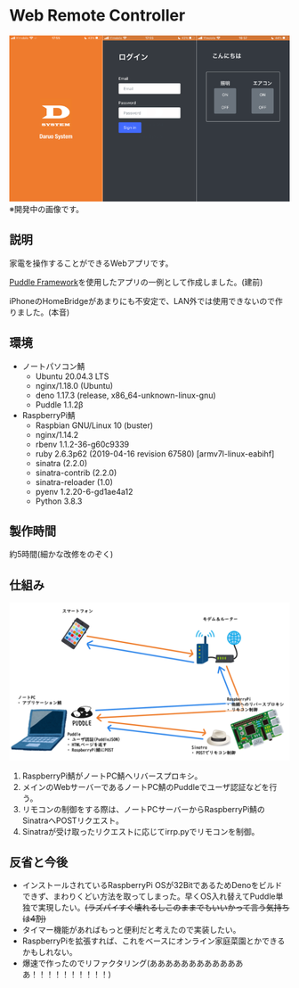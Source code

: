 # Web Remote Controller

![スクリーンショット](./doc/screen.png)
※開発中の画像です。

## 説明
家電を操作することができるWebアプリです。

[Puddle Framework](https://github.com/PuddleServer/Puddle)を使用したアプリの一例として作成しました。(建前)

iPhoneのHomeBridgeがあまりにも不安定で、LAN外では使用できないので作りました。(本音)

## 環境
- ノートパソコン鯖
    - Ubuntu 20.04.3 LTS
    - nginx/1.18.0 (Ubuntu)
    - deno 1.17.3 (release, x86_64-unknown-linux-gnu)
    - Puddle 1.1.2β
- RaspberryPi鯖
    - Raspbian GNU/Linux 10 (buster)
    - nginx/1.14.2
    - rbenv 1.1.2-36-g60c9339
    - ruby 2.6.3p62 (2019-04-16 revision 67580) [armv7l-linux-eabihf]
    - sinatra (2.2.0)
    - sinatra-contrib (2.2.0)
    - sinatra-reloader (1.0)
    - pyenv 1.2.20-6-gd1ae4a12
    - Python 3.8.3

## 製作時間
約5時間(細かな改修をのぞく)

## 仕組み
![説明用図](./doc/kaisetu.png)

1. RaspberryPi鯖がノートPC鯖へリバースプロキシ。
2. メインのWebサーバーであるノートPC鯖のPuddleでユーザ認証などを行う。
3. リモコンの制御をする際は、ノートPCサーバーからRaspberryPi鯖のSinatraへPOSTリクエスト。
4. Sinatraが受け取ったリクエストに応じてirrp.pyでリモコンを制御。

## 反省と今後
- インストールされているRaspberryPi OSが32BitであるためDenoをビルドできず、まわりくどい方法を取ってしまった。早くOS入れ替えてPuddle単独で実現したい。~~(ラズパイすぐ壊れるしこのままでもいいかって言う気持ちは4割)~~
- タイマー機能があればもっと便利だと考えたので実装したい。
- RaspberryPiを拡張すれば、これをベースにオンライン家庭菜園とかできるかもしれない。
- 爆速で作ったのでリファクタリング(あああああああああああああ！！！！！！！！！！)

